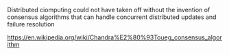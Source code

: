 


Distributed ciomputing could not have taken off without the invention of consensus algorithms that can handle concurrent distributed updates and failure resolution


https://en.wikipedia.org/wiki/Chandra%E2%80%93Toueg_consensus_algorithm